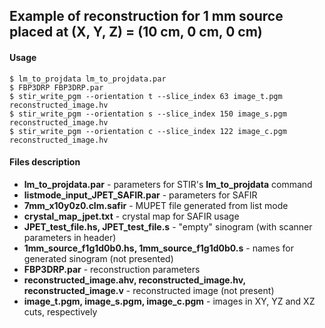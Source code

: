 ## Example of reconstruction for 1 mm source placed at (X, Y, Z) = (10 cm, 0 cm, 0 cm)

#### Usage
```
$ lm_to_projdata lm_to_projdata.par
$ FBP3DRP FBP3DRP.par
$ stir_write_pgm --orientation t --slice_index 63 image_t.pgm reconstructed_image.hv
$ stir_write_pgm --orientation s --slice_index 150 image_s.pgm reconstructed_image.hv
$ stir_write_pgm --orientation c --slice_index 122 image_c.pgm reconstructed_image.hv
```
#### Files description
* **lm_to_projdata.par** - parameters for STIR's **lm_to_projdata** command
* **listmode_input_JPET_SAFIR.par** - parameters for SAFIR
* **7mm_x10y0z0.clm.safir** - MUPET file generated from list mode
* **crystal_map_jpet.txt** - crystal map for SAFIR usage
* **JPET_test_file.hs, JPET_test_file.s** - "empty" sinogram (with scanner parameters in header)
* **1mm_source_f1g1d0b0.hs, 1mm_source_f1g1d0b0.s** - names for generated sinogram (not presented)
* **FBP3DRP.par** - reconstruction parameters
* **reconstructed_image.ahv, reconstructed_image.hv, reconstructed_image.v** - reconstructed image (not present)
* **image_t.pgm, image_s.pgm, image_c.pgm** - images in XY, YZ and XZ cuts, respectively
